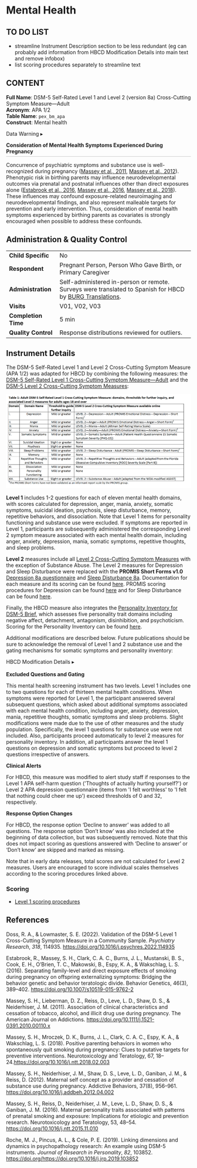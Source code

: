 # Mental Health

## TO DO LIST

- streamline Instrument Description section to be less redundant (eg can probably add information from HBCD Modification Details into main text and remove infobox)
- list scoring procedures separately to streamline text

## CONTENT
**Full Name**: DSM-5 Self-Rated Level 1 and Level 2 (version 8a) Cross-Cutting Symptom Measure—Adult           
**Acronym**: APA 1/2     
**Table Name**: `pex_bm_apa`       
**Construct**: Mental health

<div id="warning" class="warning-banner" onclick="toggleCollapse(this)">
  <span class="emoji"><i class="fas fa-exclamation-triangle"></i></span>
  <span class="text-with-link">
  <span class="text">Data Warning</span>
  <a class="anchor-link" href="#warning" title="Copy link">
  <i class="fa-solid fa-link"></i>
  </a>
  </span>
  <span class="arrow">▸</span>
</div>
<div class="warning-collapsible-content">
<p style="margin-bottom: 5px; padding-bottom: 5px; border-bottom: 1px solid #6b6b6b66;"><strong>Consideration of Mental Health Symptoms Experienced During Pregnancy</strong></p>
<p>Concurrence of psychiatric symptoms and substance use is well-recognized during pregnancy (<a href="https://doi.org/10.1111/j.1521-0391.2010.00110.x">Massey et al., 2011</a>, <a href="https://doi.org/10.1016/j.addbeh.2012.04.002">Massey et al., 2012</a>). Phenotypic risk in birthing parents may influence neurodevelopmental outcomes via prenatal and postnatal influences other than direct exposures alone (<a href="https://doi.org/10.1007/s10519-015-9762-2">Estabrook et al., 2016</a>, <a href="https://doi.org/10.1016/j.ntt.2015.11.010">Massey et al., 2016</a>, <a href="https://doi.org/10.1016/j.ntt.2018.02.003">Massey et al., 2018</a>). These influences may confound exposure-related neuroimaging and neurodevelopmental findings, and also represent malleable targets for prevention and early intervention. Thus, consideration of mental health symptoms experienced by birthing parents as covariates is strongly encouraged when possible to address these confounds.</p> 
</div>

## Administration & Quality Control

<table style="width: 100%; border-collapse: collapse; table-layout: fixed; font-size: 16px;">
<tbody>
<tr><td><b>Child Specific</b></td>
<td>No</td></tr>
<tr><td><b>Respondent</b></td>
<td style="word-wrap: break-word; white-space: normal;">Pregnant Person, Person Who Gave Birth, or Primary Caregiver</td></tr>
<tr><td><b>Administration</b></td>
<td style="word-wrap: break-word; white-space: normal;">Self-administered in-person or remote. Surveys were translated to Spanish for HBCD by <a href="https://burgtranslations.com/our-services/">BURG Translations</a>.</td></tr>
<tr><td><b>Visits</b></td>
<td>V01, V02, V03</td></tr>
<tr><td><b>Completion Time</b></td>
<td>5 min</td></tr>
<tr><td><b>Quality Control</b></td>
<td style="word-wrap: break-word; white-space: normal;">Response distributions reviewed for outliers.</td></tr>
</tbody>
</table>

## Instrument Details

The DSM-5 Self-Rated Level 1 and Level 2 Cross-Cutting Symptom Measure (APA 1/2) was adapted for HBCD by combining the following measures: the [DSM-5 Self-Rated Level 1 Cross-Cutting Symptom Measure—Adult](https://www.psychiatry.org/getmedia/e0b4b299-95b3-407b-b8c2-caa871ca218d/APA-DSM5TR-Level1MeasureAdult.pdf) and the [DSM-5 Level 2 Cross-Cutting Symptom Measures](https://www.psychiatry.org/psychiatrists/practice/dsm/educational-resources/assessment-measures):

![](DSM-5Level2Cross-CuttingSymptomMeasures.png)

**Level 1** includes 1-2 questions for each of eleven mental health domains, with scores calculated for depression, anger, mania, anxiety, somatic symptoms, suicidal ideation, psychosis, sleep disturbance, memory, repetitive behaviors, and dissociation. Note that Level 1 items for personality functioning and substance use were excluded. If symptoms are reported in Level 1, participants are subsequently administered the corresponding Level 2 symptom measure associated with each mental health domain, including anger, anxiety, depression, mania, somatic symptoms, repetitive thoughts, and sleep problems.

**Level 2** measures include all [Level 2 Cross-Cutting Symptom Measures](https://www.psychiatry.org/psychiatrists/practice/dsm/educational-resources/assessment-measures) with the exception of Substance Abuse. The Level 2 measures for Depression and Sleep Disturbance were replaced with the **PROMIS Short Forms v1.0** [Depression 8a questionnaire](https://www.phenxtoolkit.org/toolkit_content/supplemental_info/psychiatric/measures/07_Depressed_Mood.doc) and [Sleep Disturbance 8a](https://heal.nih.gov/files/CDEs/2024-07/promis-sleep-disturbance-8a-crf.pdf). Documentation for each measure and its scoring can be found [here](https://www.psychiatry.org/psychiatrists/practice/dsm/educational-resources/assessment-measures). PROMIS scoring procedures for Depression can be found [here](https://www.healthmeasures.net/images/PROMIS/manuals/Scoring_Manual_Only/PROMIS_Depression_Scoring_Manual_05Dec2023.pdf) and for Sleep Disturbance can be found [here](https://www.healthmeasures.net/images/PROMIS/manuals/Scoring_Manual_Only/PROMIS_Sleep_Scoring_Manual.pdf).

Finally, the HBCD measure also integrates the [Personality Inventory for DSM-5 Brief](https://www.psychiatry.org/File%20Library/Psychiatrists/Practice/DSM/APA_DSM5_The-Personality-Inventory-For-DSM-5-Brief-Form-Adult.pdf), which assesses five personality trait domains including negative affect, detachment, antagonism, disinhibition, and psychoticism. Scoring for the Personality Inventory can be found [here](https://www.psychiatry.org/File%20Library/Psychiatrists/Practice/DSM/APA_DSM5_The-Personality-Inventory-For-DSM-5-Brief-Form-Adult.pdf).

Additional modifications are described below. Future publications should be sure to acknowledge the removal of Level 1 and 2 substance use and the gating mechanisms for somatic symptoms and personality inventory:

<p>
<div id="table-banner" class="table-banner" onclick="toggleCollapse(this)">
  <span>
    <span class="text">HBCD Modification Details</span>
  </span>
  <span class="arrow">▸</span>
</div>
<div class="collapsible-content">
<br>
<p style="font-size: 1em; margin: 0 0 5px;"><b>Excluded Questions and Gating</b></p>
<p>This mental health screening instrument has two levels. Level 1 includes one to two questions for each of thirteen mental health conditions. When symptoms were reported for Level 1, the participant answered several subsequent questions, which asked about additional symptoms associated with each mental health condition, including anger, anxiety, depression, mania, repetitive thoughts, somatic symptoms and sleep problems. Slight modifications were made due to the use of other measures and the study population. Specifically, the level 1 questions for substance use were not included. Also, participants proceed automatically to level 2 measures for personality inventory. In addition, all participants answer the level 1 questions on depression and somatic symptoms but proceed to level 2 questions irrespective of answers.</p>

<p style="font-size: 1em; margin: 0 0 5px;"><b>Clinical Alerts</b></p>
<p>For HBCD, this measure was modified to alert study staff if responses to the Level 1 APA self-harm question ('Thoughts of actually hurting yourself?') or Level 2 APA depression questionnaire (items from 'I felt worthless' to 'I felt that nothing could cheer me up') exceed thresholds of 0 and 32, respectively.</p>

<p style="font-size: 1em; margin: 0 0 5px;"><b>Response Option Changes</b></p>
<p>For HBCD, the response option ‘Decline to answer’ was added to all questions. The response option ‘Don’t know’ was also included at the beginning of data collection, but was subsequently removed. Note that this does not impact scoring as questions answered with ‘Decline to answer’ or ‘Don’t know’ are skipped and marked as missing.</p> 

<p>Note that in early data releases, total scores are not calculated for Level 2 measures. Users are encouraged to score individual scales themselves according to the scoring procedures linked above.</p>
</div>
</p>

### Scoring

- [Level 1 scoring procedures](https://www.psychiatry.org/getmedia/e0b4b299-95b3-407b-b8c2-caa871ca218d/APA-DSM5TR-Level1MeasureAdult.pdf)

## References
<div class="references">
<p>Doss, R. A., &amp; Lowmaster, S. E. (2022). Validation of the DSM-5 Level 1 Cross-Cutting Symptom Measure in a Community  Sample. <em>Psychiatry Research</em>, <em>318</em>, 114935. <a href="https://doi.org/10.1016/j.psychres.2022.114935">https://doi.org/10.1016/j.psychres.2022.114935</a></p>
<p>Estabrook, R., Massey, S. H., Clark, C. A. C., Burns, J. L., Mustanski, B. S., Cook, E. H., O’Brien, T. C., Makowski, B., Espy, K. A., & Wakschlag, L. S. (2016). Separating family-level and direct exposure effects of smoking during pregnancy on offspring externalizing symptoms: Bridging the behavior genetic and behavior teratologic divide. Behavior Genetics, 46(3), 389–402. <a href="https://doi.org/10.1007/s10519-015-9762-2">https://doi.org/10.1007/s10519-015-9762-2</a></p>
<p>Massey, S. H., Lieberman, D. Z., Reiss, D., Leve, L. D., Shaw, D. S., & Neiderhiser, J. M. (2011). Association of clinical characteristics and cessation of tobacco, alcohol, and illicit drug use during pregnancy. The American Journal on Addictions. <a href="https://doi.org/10.1111/j.1521-0391.2010.00110.x">https://doi.org/10.1111/j.1521-0391.2010.00110.x</a></p>
<p>Massey, S. H., Mroczek, D. K., Burns, J. L., Clark, C. A. C., Espy, K. A., & Wakschlag, L. S. (2018). Positive parenting behaviors in women who spontaneously quit smoking during pregnancy: Clues to putative targets for preventive interventions. Neurotoxicology and Teratology, 67, 18–24.<a href="https://doi.org/10.1016/j.ntt.2018.02.003">https://doi.org/10.1016/j.ntt.2018.02.003</a></p>
<p>Massey, S. H., Neiderhiser, J. M., Shaw, D. S., Leve, L. D., Ganiban, J. M., & Reiss, D. (2012). Maternal self concept as a provider and cessation of substance use during pregnancy. Addictive Behaviors, 37(8), 956–961. <a href="https://doi.org/10.1016/j.addbeh.2012.04.002">https://doi.org/10.1016/j.addbeh.2012.04.002</a></p>
<p>Massey, S. H., Reiss, D., Neiderhiser, J. M., Leve, L. D., Shaw, D. S., & Ganiban, J. M. (2016). Maternal personality traits associated with patterns of prenatal smoking and exposure: Implications for etiologic and prevention research. Neurotoxicology and Teratology, 53, 48–54. <a href="https://doi.org/10.1016/j.ntt.2015.11.010">https://doi.org/10.1016/j.ntt.2015.11.010</a></p>
<p>Roche, M. J., Pincus, A. L., &amp; Cole, P. E. (2019). Linking dimensions and dynamics in psychopathology research: An example using DSM-5 instruments. <em>Journal of Research in Personality</em>, <em>82</em>, 103852. <a href="https://doi.org/https://doi.org/10.1016/j.jrp.2019.103852">https://doi.org/https://doi.org/10.1016/j.jrp.2019.103852</a></p>
</div>
<br>
